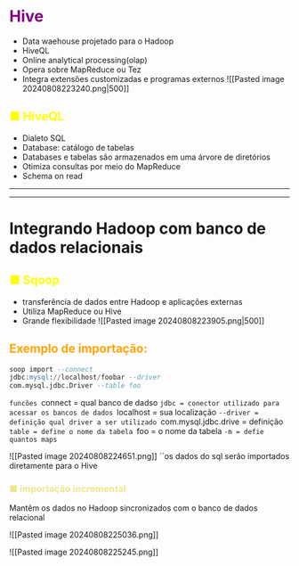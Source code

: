 # <span style="color:purple">Hive</span> 
- Data waehouse projetado para o Hadoop
- HiveQL
- Online analytical processing(olap)
- Opera sobre MapReduce ou Tez
- Integra extensões customizadas e programas externos
![[Pasted image 20240808223240.png|500]]

## <span style="color:yellow">■ HiveQL</span>
- Dialeto SQL
- Database: catálogo de tabelas
- Databases e tabelas são armazenados em uma árvore de diretórios
- Otimiza consultas por meio do MapReduce
- Schema on read

---
---
# Integrando Hadoop com banco de dados relacionais

## <span style="color:yellow">■ Sqoop</span>
- transferência de dados entre Hadoop e aplicações externas
- Utiliza MapReduce ou Hive
- Grande flexibilidade
![[Pasted image 20240808223905.png|500]]

## <span style="color:orange">Exemplo de importação:</span>
```sql
soop import --connect
jdbc:mysql://localhost/foobar --driver
com.mysql.jdbc.Driver --table foo
```
``funcões
``connect = qual banco de dadso
``jdbc = conector utilizado para acessar os bancos de dados
``localhost = sua localização
``--driver = definição qual driver a ser utilizado
``com.mysql.jdbc.drive = definição
``table = define o nome da tabela
``foo = o nome da tabela
`-m = defie quantos maps`

![[Pasted image 20240808224651.png]]
``os dados do sql serão importados diretamente para o Hive

### <span style="color:khaki">■ importação incremental</span>
Mantêm os dados no Hadoop sincronizados com o banco de dados relacional

![[Pasted image 20240808225036.png]]

![[Pasted image 20240808225245.png]]

